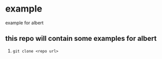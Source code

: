 # example
example for albert

## this repo will contain some examples for albert
1. ```git clone <repo url>```
